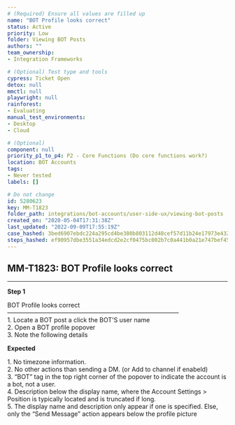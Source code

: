 ```yaml
---
# (Required) Ensure all values are filled up
name: "BOT Profile looks correct"
status: Active
priority: Low
folder: Viewing BOT Posts
authors: ""
team_ownership: 
- Integration Frameworks

# (Optional) Test type and tools
cypress: Ticket Open
detox: null
mmctl: null
playwright: null
rainforest: 
- Evaluating
manual_test_environments: 
- Desktop
- Cloud

# (Optional)
component: null
priority_p1_to_p4: P2 - Core Functions (Do core functions work?)
location: BOT Accounts
tags: 
- Never tested
labels: []

# Do not change
id: 5280623
key: MM-T1823
folder_path: integrations/bot-accounts/user-side-ux/viewing-bot-posts
created_on: "2020-05-04T17:31:38Z"
last_updated: "2022-09-09T17:55:19Z"
case_hashed: 3bed6907ebdc224a295cd4be380b803112d48cef57d11b24e17973e432cfb8ba66c91318f0a5c06ec57d6eaec6c9c941
steps_hashed: ef90957dbe3551a34edcd2e2cf0475bc002b7c0a441b0a21e747bef45cdd2a7a4fed96764cd3309f07ec1979e9ab6e32
---
```


## MM-T1823: BOT Profile looks correct

---

**Step 1**

BOT Profile looks correct\
————————————————————————————\
1\. Locate a BOT post a click the BOT'S user name\
2\. Open a BOT profile popover\
3\. Note the following details

**Expected**

1\. No timezone information.\
2\. No other actions than sending a DM. (or Add to channel if enabeld)\
3\. “BOT” tag in the top right corner of the popover to indicate the account is a bot, not a user.\
4\. Description below the display name, where the Account Settings > Position is typically located and is truncated if long.\
5\. The display name and description only appear if one is specified. Else, only the “Send Message” action appears below the profile picture

